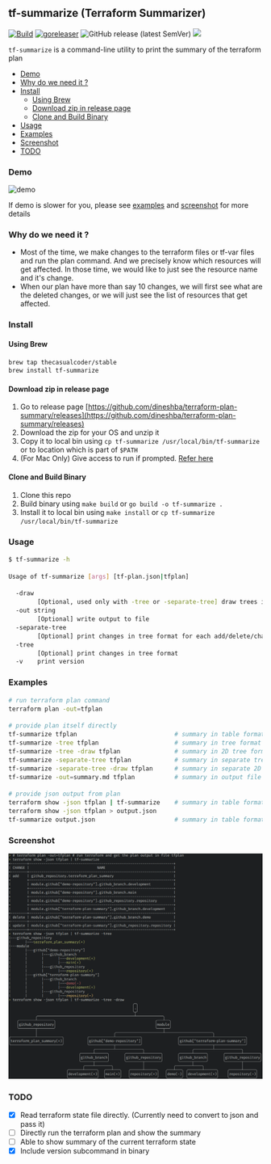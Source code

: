 ## tf-summarize (Terraform Summarizer)

[![Build](https://github.com/dineshba/terraform-plan-summary/actions/workflows/build.yml/badge.svg?branch=main)](https://github.com/dineshba/terraform-plan-summary/actions/workflows/build.yml)
[![goreleaser](https://github.com/dineshba/terraform-plan-summary/actions/workflows/release.yml/badge.svg)](https://github.com/dineshba/terraform-plan-summary/actions/workflows/release.yml)
![GitHub release (latest SemVer)](https://img.shields.io/github/v/release/dineshba/terraform-plan-summary)
[![](https://img.shields.io/badge/License-MIT%202.0-blue.svg)](https://github.com/dineshba/tf-summarize/blob/main/LICENSE)

`tf-summarize` is a command-line utility to print the summary of the terraform plan

- [Demo](#demo)
- [Why do we need it ?](#why-do-we-need-it-)
- [Install](#install)
  - [Using Brew](#using-brew)
  - [Download zip in release page](#download-zip-in-release-page)
  - [Clone and Build Binary](#clone-and-build-binary)
- [Usage](#usage)
- [Examples](#examples)
- [Screenshot](#screenshot)
- [TODO](#todo)

### Demo

![demo](example/demo.gif)

If demo is slower for you, please see [examples](#examples) and [screenshot](#screenshot) for more details

### Why do we need it ?

- Most of the time, we make changes to the terraform files or tf-var files and run the plan command. And we precisely know which resources will get affected. In those time, we would like to just see the resource name and it's change.
- When our plan have more than say 10 changes, we will first see what are the deleted changes, or we will just see the list of resources that get affected.

### Install

#### Using Brew
```sh
brew tap thecasualcoder/stable
brew install tf-summarize
```

#### Download zip in release page
1. Go to release page [https://github.com/dineshba/terraform-plan-summary/releases](https://github.com/dineshba/terraform-plan-summary/releases)
2. Download the zip for your OS and unzip it
3. Copy it to local bin using `cp tf-summarize /usr/local/bin/tf-summarize` or to location which is part of `$PATH`
4. (For Mac Only) Give access to run if prompted. [Refer here](https://stackoverflow.com/a/19551359/5305962)

#### Clone and Build Binary
1. Clone this repo
2. Build binary using `make build` or `go build -o tf-summarize .`
3. Install it to local bin using `make install` or `cp tf-summarize /usr/local/bin/tf-summarize`

### Usage

```sh
$ tf-summarize -h

Usage of tf-summarize [args] [tf-plan.json|tfplan]

  -draw
        [Optional, used only with -tree or -separate-tree] draw trees instead of plain tree
  -out string
        [Optional] write output to file
  -separate-tree
        [Optional] print changes in tree format for each add/delete/change/recreate changes
  -tree
        [Optional] print changes in tree format
  -v    print version
```

### Examples

```sh
# run terraform plan command
terraform plan -out=tfplan

# provide plan itself directly
tf-summarize tfplan                           # summary in table format
tf-summarize -tree tfplan                     # summary in tree format
tf-summarize -tree -draw tfplan               # summary in 2D tree format
tf-summarize -separate-tree tfplan            # summary in separate tree format
tf-summarize -separate-tree -draw tfplan      # summary in separate 2D tree format
tf-summarize -out=summary.md tfplan           # summary in output file instead of stdout

# provide json output from plan
terraform show -json tfplan | tf-summarize    # summary in table format
terraform show -json tfplan > output.json
tf-summarize output.json                      # summary in table format
```

### Screenshot
![screenshot](example/tf-summarize-screenshot.png)

### TODO

- [x] Read terraform state file directly. (Currently need to convert to json and pass it)
- [ ] Directly run the terraform plan and show the summary
- [ ] Able to show summary of the current terraform state
- [x] Include version subcommand in binary

